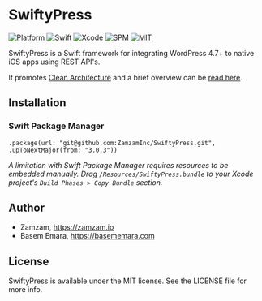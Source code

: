# SwiftyPress

[![Platform](https://img.shields.io/badge/platform-macos%20%7C%20ios%20%7C%20watchos%20%7C%20ipados%20%7C%20tvos-lightgrey)](https://github.com/ZamzamInc/ZamzamKit)
[![Swift](https://img.shields.io/badge/Swift-5-orange.svg)](https://swift.org)
[![Xcode](https://img.shields.io/badge/Xcode-11-blue.svg)](https://developer.apple.com/xcode)
[![SPM](https://img.shields.io/badge/SPM-Compatible-blue)](https://swift.org/package-manager)
[![MIT](https://img.shields.io/badge/License-MIT-red.svg)](https://opensource.org/licenses/MIT)

SwiftyPress is a Swift framework for integrating WordPress 4.7+ to native iOS apps using REST API's. 

It promotes [Clean Architecture](http://basememara.com/swift-clean-architecture/) and a brief overview can be [read here](http://basememara.com/full-stack-ios-and-wordpress-in-swift/).

## Installation

### Swift Package Manager

`.package(url: "git@github.com:ZamzamInc/SwiftyPress.git", .upToNextMajor(from: "3.0.3"))`

*A limitation with Swift Package Manager requires resources to be embedded manually. Drag `/Resources/SwiftyPress.bundle` to your Xcode project's `Build Phases > Copy Bundle` section.*

## Author

* Zamzam, https://zamzam.io
* Basem Emara, https://basememara.com

## License

SwiftyPress is available under the MIT license. See the LICENSE file for more info.
